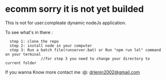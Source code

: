 # ecomm sorry it is not yet builded

This is not for user.compleate dynamic nodeJs application.

To see what's in there :

      step 1: clone the repo
      step 2: install node in your computer
      step 3: Run a batch file(runserver.bat) or Run "npm run lel" command on your terminal 
                    //for step 3 you need to change your directory to current folder
 
 
 
 If you wanna Know more contact me :@: drlenin2002@gmail.com
 
 
 
